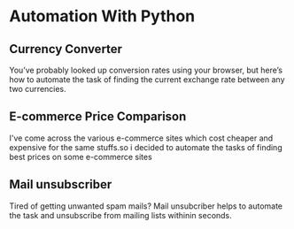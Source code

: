 # Automation With Python

## Currency Converter
You’ve probably looked up conversion rates using your browser, but here’s how to automate the task of finding the current exchange rate between any two currencies.

## E-commerce Price Comparison
I've come across the various e-commerce sites which cost cheaper and expensive for the same stuffs.so i decided to automate the tasks of finding best prices on some e-commerce sites

## Mail unsubscriber
 Tired of getting unwanted spam mails? Mail unsubcriber helps to automate the task and unsubscribe from mailing lists withinin seconds.
 

